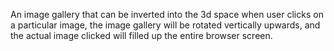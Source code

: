 An image gallery that can be inverted into the 3d space when user clicks on a particular image, the image gallery will be rotated vertically upwards, and the actual image clicked will filled up the entire browser screen.